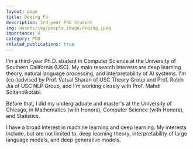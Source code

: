 ```yaml
---
layout: page
title: Deqing Fu
description: 3rd-year PhD Student
img: assets/img/people_image/deqing.jpeg
importance: 4
category: PhD
related_publications: true
---
```


I’m a third-year Ph.D. student in Computer Science at the University of Southern California (USC). My main research interests are deep learning theory, natural language processing, and interpretability of AI systems. I'm (co-)advised by Prof. Vatsal Sharan of USC Theory Group and Prof. Robin Jia of USC NLP Group, and I'm working closely with Prof. Mahdi Soltanolkotabi. 

Before that, I did my undergraduate and master's at the University of Chicago, in Mathematics (with Honors), Computer Science (with Honors), and Statistics. 

I have a broad interest in machine learning and deep learning. My interests include, but are not limited to, deep learning theory, interpretability of large language models, and deep generative models.